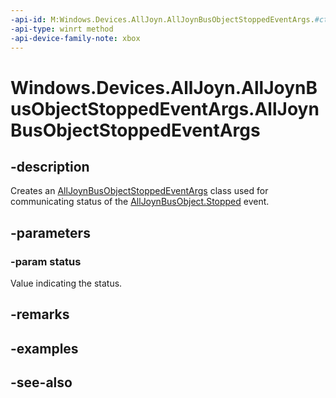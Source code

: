 ```yaml
---
-api-id: M:Windows.Devices.AllJoyn.AllJoynBusObjectStoppedEventArgs.#ctor(System.Int32)
-api-type: winrt method
-api-device-family-note: xbox
---
```


<!-- Method syntax
public AllJoynBusObjectStoppedEventArgs(System.Int32 status)
-->

# Windows.Devices.AllJoyn.AllJoynBusObjectStoppedEventArgs.AllJoynBusObjectStoppedEventArgs

## -description
Creates an [AllJoynBusObjectStoppedEventArgs](alljoynbusobjectstoppedeventargs.md) class used for communicating status of the [AllJoynBusObject.Stopped](alljoynbusobject_stopped.md) event.

## -parameters
### -param status
Value indicating the status.

## -remarks

## -examples

## -see-also
